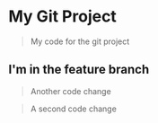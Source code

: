 # My Git Project

> My code for the git project

## I'm in the feature branch

> Another code change

> A second code change
